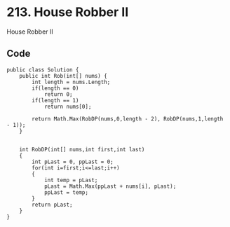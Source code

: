 # 213. House Robber II
House Robber II

## Code
    public class Solution {
        public int Rob(int[] nums) {
            int length = nums.Length;  
            if(length == 0)  
                return 0;  
            if(length == 1)  
                return nums[0];  
                
            return Math.Max(RobDP(nums,0,length - 2), RobDP(nums,1,length - 1));  
        }
        
        
        int RobDP(int[] nums,int first,int last)  
        {  
            int pLast = 0, ppLast = 0;  
            for(int i=first;i<=last;i++)  
            {  
                int temp = pLast;  
                pLast = Math.Max(ppLast + nums[i], pLast);  
                ppLast = temp;  
            }  
            return pLast;  
        }  
    }